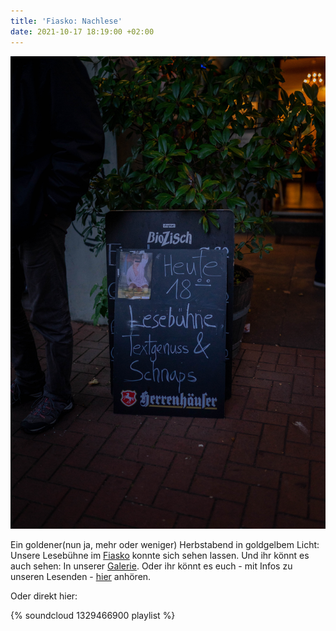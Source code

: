 ```yaml
---
title: 'Fiasko: Nachlese'
date: 2021-10-17 18:19:00 +02:00
---
```


![DSC02202.jpg](/uploads/DSC02202.jpg)

Ein goldener(nun ja, mehr oder weniger) Herbstabend in goldgelbem Licht: Unsere Lesebühne im [Fiasko](http://fiasko-piccolo-hannover.de/) konnte sich sehen lassen. Und ihr könnt es auch sehen: In unserer [Galerie](https://lesebuehnetextgenuss.de/galerie.html). Oder ihr könnt es euch - mit Infos zu unseren Lesenden - [hier](https://lesebuehnetextgenuss.de/lesende/fiasko-10-dot-10-dot-2021-fiasko.html) anhören.  

Oder direkt hier:

{% soundcloud 1329466900 playlist %}